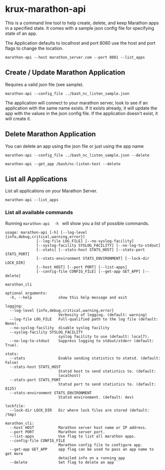 # krux-marathon-api

This is a command line tool to help create, delete, and keep Marathon apps in a specified state.
It comes with a sample json config file for specifying state of an app.

The Application defaults to localhost and port 8080 use the host and port flags to change the location.

```marathon-api --host marathon_server.com --port 8081 --list_apps```

## Create / Update Marathon Application
Requires a valid json file (see sample).

```marathon-api --config_file ../bash_nc_listen_sample.json```

The application will connect to your marathon server, look to see if an application with the same name exists. If it exists already, it will update the app with the values in the json config file. If the application doesn't exist, it will create it.

## Delete Marathon Application
You can delete an app using the json file or just using the app name

```marathon-api --config_file ../bash_nc_listen_sample.json --delete```

```marathon-api --get_app /bash/nc-listen-test --delete```

## List all Applications
List all applications on your Marathon Server.

```marathon-api --list_apps```

### List all available commands
Running ```marathon-api  -h ``` will show you a list of possible commands.

```
usage: marathon-api [-h] [--log-level {info,debug,critical,warning,error}]
              [--log-file LOG_FILE] [--no-syslog-facility]
              [--syslog-facility SYSLOG_FACILITY] [--no-log-to-stdout]
              [--stats] [--stats-host STATS_HOST] [--stats-port STATS_PORT]
              [--stats-environment STATS_ENVIRONMENT] [--lock-dir LOCK_DIR]
              [--host HOST] [--port PORT] [--list-apps]
              [--config-file CONFIG_FILE] [--get-app GET_APP] [--delete]

marathon_cli

optional arguments:
  -h, --help            show this help message and exit

logging:
  --log-level {info,debug,critical,warning,error}
                        Verbosity of logging. (default: warning)
  --log-file LOG_FILE   Full-qualified path to the log file (default: None).
  --no-syslog-facility  disable syslog facility
  --syslog-facility SYSLOG_FACILITY
                        syslog facility to use (default: local7).
  --no-log-to-stdout    Suppress logging to stdout/stderr (default: True).

stats:
  --stats               Enable sending statistics to statsd. (default: False)
  --stats-host STATS_HOST
                        Statsd host to send statistics to. (default:
                        localhost)
  --stats-port STATS_PORT
                        Statsd port to send statistics to. (default: 8125)
  --stats-environment STATS_ENVIRONMENT
                        Statsd environment. (default: dev)

lockfile:
  --lock-dir LOCK_DIR   Dir where lock files are stored (default: /tmp)

marathon_cli:
  --host HOST           Marathon server host name or IP address.
  --port PORT           Marathon server port.
  --list-apps           Use flag to list all marathon apps.
  --config-file CONFIG_FILE
                        Marathon config file to configure app.
  --get-app GET_APP     app flag can be used to pass an app name to get more
                        detailed info on a running app
  --delete              Set flag to delete an app```
